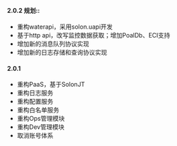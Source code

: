 #### 2.0.2 规划::
* 重构waterapi，采用solon.uapi开发
* 基于http api，改写监控数据获取；增加PoalDb、ECI支持
* 增加新的消息队列协议实现
* 增加新的日志存储和查询协议实现

#### 2.0.1
* 重构PaaS，基于SolonJT
* 重构日志服务
* 重构配置服务
* 重构白名单服务
* 重构Ops管理模块
* 重构Dev管理模块
* 取消账号体系